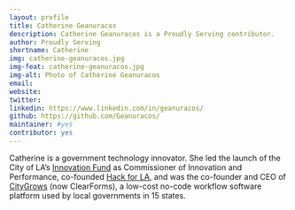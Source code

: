 ```yaml
---
layout: profile
title: Catherine Geanuracos
description: Catherine Geanuracos is a Proudly Serving contributor.
author: Proudly Serving
shortname: Catherine
img: catherine-geanuracos.jpg
img-feat: catherine-geanuracos.jpg
img-alt: Photo of Catherine Geanuracos
email: 
website: 
twitter: 
linkedin: https://www.linkedin.com/in/geanuracos/
github: https://github.com/Geanuracos/
maintainer: #yes
contributor: yes
---
```


Catherine is a government technology innovator. She led the launch of the City of LA’s [Innovation Fund](https://innovate.lacity.gov/innovation-fund/overview) as Commissioner of Innovation and Performance, co-founded [Hack for LA](https://www.hackforla.org/), and was the co-founder and CEO of [CityGrows](https://citygrows.com/) (now ClearForms), a low-cost no-code workflow software platform used by local governments in 15 states.